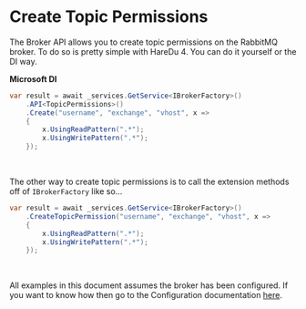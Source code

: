 # Create Topic Permissions

The Broker API allows you to create topic permissions on the RabbitMQ broker. To do so is pretty simple with HareDu 4. You can do it yourself or the DI way.

**Microsoft DI**

```c#
var result = await _services.GetService<IBrokerFactory>()
    .API<TopicPermissions>()
    .Create("username", "exchange", "vhost", x =>
    {
        x.UsingReadPattern(".*");
        x.UsingWritePattern(".*");
    });
```
<br>

The other way to create topic permissions is to call the extension methods off of ```IBrokerFactory``` like so...

```c#
var result = await _services.GetService<IBrokerFactory>()
    .CreateTopicPermission("username", "exchange", "vhost", x =>
    {
        x.UsingReadPattern(".*");
        x.UsingWritePattern(".*");
    });
```

<br>

All examples in this document assumes the broker has been configured. If you want to know how then go to the Configuration documentation [here](https://github.com/ahives/HareDu3/blob/master/docs/configuration.md).

